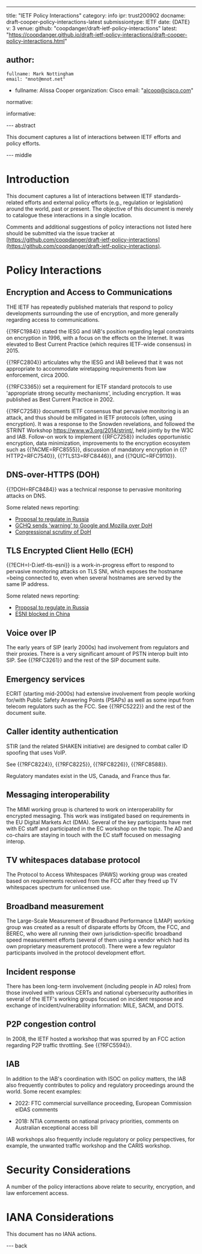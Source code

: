 ---
title: "IETF Policy Interactions"
category: info
ipr: trust200902
docname: draft-cooper-policy-interactions-latest
submissiontype: IETF
date: {DATE}
v: 3
venue:
  github: "coopdanger/draft-ietf-policy-interactions"
  latest: "https://coopdanger.github.io/draft-ietf-policy-interactions/draft-cooper-policy-interactions.html"

author:
 -
    fullname: Mark Nottingham
    email: "mnot@mnot.net"
 -
    fullname: Alissa Cooper
    organization: Cisco
    email: "alcoop@cisco.com"

normative:

informative:

--- abstract

This document captures a list of interactions between IETF efforts and policy efforts.


--- middle

# Introduction

This document captures a list of interactions between IETF standards-related efforts and external policy efforts (e.g., regulation or legislation) around the world, past or present. The objective of this document is merely to catalogue these interactions in a single location.

Comments and additional suggestions of policy interactions not listed here should be submitted via the issue tracker at [https://github.com/coopdanger/draft-ietf-policy-interactions](https://github.com/coopdanger/draft-ietf-policy-interactions).

# Policy Interactions

## Encryption and Access to Communications

THE IETF has repeatedly published materials that respond to policy developments surrounding the use of encryption, and more generally regarding access to communications.

{{?RFC1984}} stated the IESG and IAB's position regarding legal constraints on encryption in 1996, with a focus on the effects on the Internet. It was elevated to Best Current Practice (which requires IETF-wide consensus) in 2015.

{{?RFC2804}} articulates why the IESG and IAB believed that it was not appropriate to accommodate wiretapping requirements from law enforcement, circa 2000.

{{?RFC3365}} set a requirement for IETF standard protocols to use 'appropriate strong security mechanisms', including encryption. It was published as Best Current Practice in 2002.

{{?RFC7258}} documents IETF consensus that pervasive monitoring is an attack, and thus should be mitigated in IETF protocols (often, using encryption). It was a response to the Snowden revelations, and followed the STRINT Workshop <https://www.w3.org/2014/strint/>, held jointly by the W3C and IAB. Follow-on work to implement {{RFC7258}} includes opportunistic encryption, data minimization, improvements to the encryption ecosystem such as {{?ACME=RFC8555}}, discussion of mandatory encryption in {{?HTTP2=RFC7540}}, {{?TLS13=RFC8446}}, and {{?QUIC=RFC9110}}.

## DNS-over-HTTPS (DOH)

{{?DOH=RFC8484}} was a technical response to pervasive monitoring attacks on DNS.

Some related news reporting:
* [Proposal to regulate in Russia](https://www.zdnet.com/article/russia-wants-to-ban-the-use-of-secure-protocols-such-as-tls-1-3-doh-dot-esni/)
* [GCHQ sends 'warning' to Google and Mozilla over DoH](https://www.telegraph.co.uk/news/2019/05/31/gchq-warns-google-mozilla-plans-encrypted-browsers/)
* [Congressional scrutiny of DoH](https://hub.packtpub.com/googles-dns-over-https-encryption-plan-faces-scrutiny-from-isps-and-the-congress/)

## TLS Encrypted Client Hello (ECH)

{{?ECH=I-D.ietf-tls-esni}} is a work-in-progress effort to respond to pervasive monitoring attacks on TLS SNI, which exposes the hostname =being connected to, even when several hostnames are served by the same IP address.

Some related news reporting:
* [Proposal to regulate in Russia](https://www.zdnet.com/article/russia-wants-to-ban-the-use-of-secure-protocols-such-as-tls-1-3-doh-dot-esni/)
* [ESNI blocked in China](https://www.zdnet.com/article/china-is-now-blocking-all-encrypted-https-traffic-using-tls-1-3-and-esni/)

## Voice over IP

The early years of SIP (early 2000s) had involvement from regulators and their proxies. There is a very significant amount of PSTN interop built into SIP. See {{?RFC3261}} and the rest of the SIP document suite.

## Emergency services

ECRIT (starting mid-2000s) had extensive involvement from people working for/with Public Safety Answering Points (PSAPs) as well as some input from telecom regulators such as the FCC. See {{?RFC5222}} and the rest of the document suite.

## Caller identity authentication

STIR (and the related SHAKEN initiative) are designed to combat caller ID spoofing that uses VoIP.

See {{?RFC8224}}, {{?RFC8225}}, {{?RFC8226}}, {{?RFC8588}}.

Regulatory mandates exist in the US, Canada, and France thus far.

## Messaging interoperability

The MIMI working group is chartered to work on interoperability for encrypted messaging. This work was instigated based on requirements in the EU Digital Markets Act (DMA). Several of the key participants have met with EC staff and participated in the EC workshop on the topic. The AD and co-chairs are staying in touch with the EC staff focused on messaging interop.

## TV whitespaces database protocol

The Protocol to Access Whitespaces (PAWS) working group was created based on requirements received from the FCC after they freed up TV whitespaces spectrum for unlicensed use.

## Broadband measurement

The Large-Scale Measurement of Broadband Performance (LMAP) working group was created as a result of disparate efforts by Ofcom, the FCC, and BEREC, who were all running their own jurisdiction-specific broadband speed measurement efforts (several of them using a vendor which had its own proprietary measurement protocol). There were a few regulator participants involved in the protocol development effort.

## Incident response

There has been long-term involvement (including people in AD roles) from those involved with various CERTs and national cybersecurity authorities in several of the IETF's working groups focused on incident response and exchange of incident/vulnerability information: MILE, SACM, and DOTS.

## P2P congestion control

In 2008, the IETF hosted a workshop that was spurred by an FCC action regarding P2P traffic throttling. See {{?RFC5594}}.

## IAB

In addition to the IAB's coordination with ISOC on policy matters, the IAB also frequently contributes to policy and regulatory proceedings around the world. Some recent examples:

- 2022: FTC commercial surveillance proceeding, European Commission eIDAS comments

- 2018: NTIA comments on national privacy priorities, comments on Australian exceptional access bill

IAB workshops also frequently include regulatory or policy perspectives, for example, the unwanted traffic workshop and the CARIS workshop.

# Security Considerations

A number of the policy interactions above relate to security, encryption, and law enforcement access.


# IANA Considerations

This document has no IANA actions.


--- back

